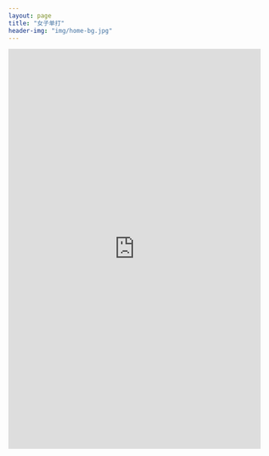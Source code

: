```yaml
---
layout: page
title: "女子单打"
header-img: "img/home-bg.jpg"
---
```


<iframe src="https://challonge.com/actc2018_singlesw/module" width="100%" height="800" frameborder="0" scrolling="auto" allowtransparency="true"></iframe>
